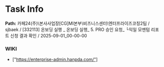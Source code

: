# Task Info

**Path:** 카페24(주)\본사사업장\[CG]MI본부\비즈니스센터\엔터프라이즈코칭2팀 / sjbaek / [332113] 온보딩 실행 _ 온보딩 실행_ 5. PRO 승인 요청_ └익일 모멘텀 리포트 신청 결과 확인 / 2025-09-01_00-00-00

### WIKI
- ["https://enterprise-admin.hanpda.com/"]

